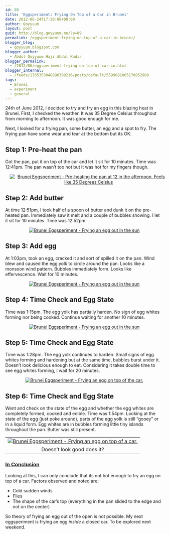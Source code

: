 ```yaml
---
id: 89
title: 'Eggsperiment: Frying On Top of a Car in Brunei'
date: 2012-06-24T17:20:00+00:00
author: Qoyyuum
layout: post
guid: http://blog.qoyyuum.me/?p=89
permalink: /eggsperiment-frying-on-top-of-a-car-in-brunei/
blogger_blog:
  - qoyyuum.blogspot.com
blogger_author:
  - Abdul Qoyyuum Haji Abdul Kadir
blogger_permalink:
  - /2012/06/eggsperiment-frying-on-top-of-car-in.html
blogger_internal:
  - /feeds/1705353048896399216/posts/default/5599081005170052980
tags:
  - Brunei
  - experiment
  - general
---
```

24th of June 2012, I decided to try and fry an egg in this blazing heat in Brunei. First, I checked the weather. It was 35 Degree Celsius throughout from morning to afternoon. It was good enough for me.

<a name='more'></a>

Next, I looked for a frying pan, some butter, an egg and a spot to fry. The frying pan have some wear and tear at the bottom but its OK.

## Step 1: Pre-heat the pan

Got the pan, put it on top of the car and let it sit for 10 minutes. Time was 12:41pm. The pan wasn&#8217;t too hot but it was hot for my fingers though. 

<div style="clear: both; text-align: center;">
  <a href="http://i2.wp.com/blog.qoyyuum.me/wp-content/uploads/2012/06/o24.jpeg" style="margin-left: 1em; margin-right: 1em;"><img alt="Brunei Eggsperiment - Pre-heating the pan at 12 in the afternoon. Feels like 35 Degrees Celsius" border="0" src="http://i2.wp.com/blog.qoyyuum.me/wp-content/uploads/2012/06/o24.jpeg?resize=640%2C480" title="" data-recalc-dims="1" /></a>
</div>

## Step 2: Add butter

At time 12:51pm, I took half of a spoon of butter and dunk it on the pre-heated pan. Immediately saw it melt and a couple of bubbles showing. I let it sit for 10 minutes. Time was 12:52pm. 

<div style="clear: both; text-align: center;">
  <a href="http://i1.wp.com/blog.qoyyuum.me/wp-content/uploads/2012/06/o12.jpeg" style="margin-left: 1em; margin-right: 1em;"><img alt="Brunei Eggsperiment - Frying an egg out in the sun" border="0" src="http://i1.wp.com/blog.qoyyuum.me/wp-content/uploads/2012/06/o12.jpeg?resize=640%2C480" title="" data-recalc-dims="1" /></a>
</div>

## Step 3: Add egg

At 1:03pm, took an egg, cracked it and sort of spilled it on the pan. Wind blew and caused the egg yolk to circle around the pan. Looks like a monsoon wind pattern. Bubbles immediately form. Looks like effervescence. Wait for 10 minutes.

<div style="clear: both; text-align: center;">
  <a href="http://i2.wp.com/blog.qoyyuum.me/wp-content/uploads/2012/06/o14.jpeg" style="margin-left: 1em; margin-right: 1em;"><img alt="Brunei Eggsperiment - Frying an egg out in the sun" border="0" src="http://i2.wp.com/blog.qoyyuum.me/wp-content/uploads/2012/06/o14.jpeg?resize=640%2C480" title="" data-recalc-dims="1" /></a>
</div>

## Step 4: Time Check and Egg State

Time was 1:15pm. The egg yolk has partially harden. No sign of egg whites forming nor being cooked. Continue waiting for another 10 minutes. 

<div style="clear: both; text-align: center;">
  <a href="http://i0.wp.com/blog.qoyyuum.me/wp-content/uploads/2012/06/o15.jpeg" style="margin-left: 1em; margin-right: 1em;"><img alt="Brunei Eggsperiment - Frying an egg out in the sun" border="0" src="http://i0.wp.com/blog.qoyyuum.me/wp-content/uploads/2012/06/o15.jpeg?resize=640%2C480" title="" data-recalc-dims="1" /></a>
</div>

## 

## Step 5: Time Check and Egg State

Time was 1:28pm. The egg yolk continues to harden. Small signs of egg whites forming and hardening but at the same time, bubbles burst under it. Doesn&#8217;t look delicious enough to eat. Considering it takes double time to see egg whites forming, I wait for 20 minutes. 

<div style="clear: both; text-align: center;">
  <a href="http://i1.wp.com/blog.qoyyuum.me/wp-content/uploads/2012/06/o18.jpeg" style="margin-left: 1em; margin-right: 1em;"><img alt="Brunei Eggsperiment - Frying an egg on top of the car." border="0" src="http://i1.wp.com/blog.qoyyuum.me/wp-content/uploads/2012/06/o18.jpeg?resize=640%2C480" title="" data-recalc-dims="1" /></a>
</div>

## Step 6: Time Check and Egg State

Went and check on the state of the egg and whether the egg whites are completely formed, cooked and edible. Time was 1:54pm. Looking at the state of the egg (just poke around), parts of the egg yolk is still &#8220;gooey&#8221; or in a liquid form. Egg whites are in bubbles forming little tiny islands throughout the pan. Butter was still present.
  


<table align="center" cellpadding="0" cellspacing="0" style="margin-left: auto; margin-right: auto; text-align: center;">
  <tr>
    <td style="text-align: center;">
      <a href="http://i2.wp.com/blog.qoyyuum.me/wp-content/uploads/2012/06/o19-281-29.jpeg" style="margin-left: auto; margin-right: auto;"><img alt="Brunei Eggsperiment - Frying an egg on top of a car." border="0" src="http://i2.wp.com/blog.qoyyuum.me/wp-content/uploads/2012/06/o19-281-29.jpeg?resize=640%2C480" title="" data-recalc-dims="1" /></a>
    </td>
  </tr>
  
  <tr>
    <td style="text-align: center;">
      Doesn&#8217;t look good does it?
    </td>
  </tr>
</table>

<div style="clear: both; text-align: center;">
</div>

### <u>**In Conclusion**</u>

Looking at this, I can only conclude that its not hot enough to fry an egg on top of a car. Factors observed and noted are: 

  * Cold sudden winds
  * Flies
  * The shape of the car&#8217;s top (everything in the pan slided to the edge and not on the center)

So theory of frying an egg out of the open is not possible. My next eggsperiment is frying an egg _inside_ a closed car. To be explored next weekend.